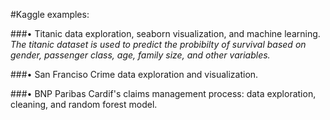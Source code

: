 
#Kaggle examples: 

###•	Titanic data exploration, seaborn visualization, and machine learning.
*The titanic dataset is used to predict the probibilty of survival based on gender, passenger class, age, family size, and other variables.*

###•	San Franciso Crime data exploration and visualization.

###•	BNP Paribas Cardif's claims management process: data exploration, cleaning, and random forest model.

